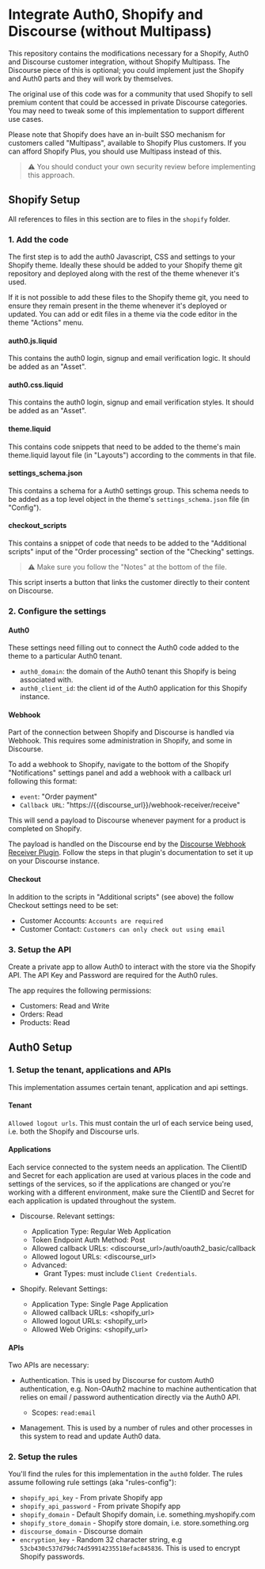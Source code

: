 # Integrate Auth0, Shopify and Discourse (without Multipass)

This repository contains the modifications necessary for a Shopify, Auth0 and Discourse customer integration, without Shopify Multipass. The Discourse piece of this is optional; you could implement just the Shopify and Auth0 parts and they will work by themselves.

The original use of this code was for a community that used Shopify to sell premium content that could be accessed in private Discourse categories. You may need to tweak some of this implementation to support different use cases.

Please note that Shopify does have an in-built SSO mechanism for customers called "Multipass", available to Shopify Plus customers. If you can afford Shopify Plus, you should use Multipass instead of this.

> :warning: You should conduct your own security review before implementing this approach.

## Shopify Setup

All references to files in this section are to files in the ``shopify`` folder.

### 1. Add the code

The first step is to add the auth0 Javascript, CSS and settings to your Shopify theme. Ideally these should be added to your Shopify theme git repository and deployed along with the rest of the theme whenever it's used.

If it is not possible to add these files to the Shopify theme git, you need to ensure they remain present in the theme whenever it's deployed or updated. You can add or edit files in a theme via the code editor in the theme "Actions" menu.

#### auth0.js.liquid

This contains the auth0 login, signup and email verification logic. It should be added as an "Asset".

#### auth0.css.liquid

This contains the auth0 login, signup and email verification styles. It should be added as an "Asset".

#### theme.liquid

This contains code snippets that need to be added to the theme's main theme.liquid layout file (in "Layouts") according to the comments in that file.

#### settings_schema.json

This contains a schema for a Auth0 settings group. This schema needs to be added as a top level object in the theme's ``settings_schema.json`` file (in "Config").

#### checkout_scripts

This contains a snippet of code that needs to be added to the "Additional scripts" input of the "Order processing" section of the "Checking" settings.

> :warning: Make sure you follow the "Notes" at the bottom of the file.

This script inserts a button that links the customer directly to their content on Discourse.

### 2. Configure the settings

#### Auth0

These settings need filling out to connect the Auth0 code added to the theme to a particular Auth0 tenant.

- ``auth0_domain``: the domain of the Auth0 tenant this Shopify is being associated with.
- ``auth0_client_id``: the client id of the Auth0 application for this Shopify instance.

#### Webhook

Part of the connection between Shopify and Discourse is handled via Webhook. This requires some administration in Shopify, and some in Discourse.

To add a webhook to Shopify, navigate to the bottom of the Shopify "Notifications" settings panel and add a webhook with a callback url following this format:

- ``event``: "Order payment"
- ``Callback URL``: "https://{{discourse_url}}/webhook-receiver/receive"

This will send a payload to Discourse whenever payment for a product is completed on Shopify. 

The payload is handled on the Discourse end by the [Discourse Webhook Receiver Plugin](https://thepavilion.io/c/knowledge/discourse/webhook-receiver/200). Follow the steps in that plugin's documentation to set it up on your Discourse instance.

#### Checkout

In addition to the scripts in "Additional scripts" (see above) the follow Checkout settings need to be set:

- Customer Accounts: ``Accounts are required``
- Customer Contact: ``Customers can only check out using email``

### 3. Setup the API

Create a private app to allow Auth0 to interact with the store via the Shopify API. The API Key and Password are required for the Auth0 rules. 

The app requires the following permissions:
- Customers: Read and Write
- Orders: Read
- Products: Read

## Auth0 Setup

### 1. Setup the tenant, applications and APIs

This implementation assumes certain tenant, application and api settings.

#### Tenant

``Allowed logout urls``. This must contain the url of each service being used, i.e. both the Shopify and Discourse urls.

#### Applications

Each service connected to the system needs an application. The ClientID and Secret for each application are used at various places in the code and settings of the services, so if the applications are changed or you're working with a different environment, make sure the ClientID and Secret for each application is updated throughout the system.

- Discourse. Relevant settings:
   - Application Type: Regular Web Application
   - Token Endpoint Auth Method: Post
   - Allowed callback URLs: <discourse_url>/auth/oauth2_basic/callback
   - Allowed logout URLs: <discourse_url>
   - Advanced:
      - Grant Types: must include ``Client Credentials``.
  
- Shopify. Relevant Settings:
   - Application Type: Single Page Application
   - Allowed callback URLs: <shopify_url>
   - Allowed logout URLs: <shopify_url>
   - Allowed Web Origins: <shopify_url>

#### APIs

Two APIs are necessary:

- Authentication. This is used by Discourse for custom Auth0 authentication, e.g. Non-OAuth2 machine to machine authentication that relies on email / password authentication directly via the Auth0 API.

    - Scopes: ``read:email``

- Management. This is used by a number of rules and other processes in this system to read and update Auth0 data.

### 2. Setup the rules

You'll find the rules for this implementation in the ``auth0`` folder. The rules assume following rule settings (aka "rules-config"):

- ``shopify_api_key`` - From private Shopify app
- ``shopify_api_password`` - From private Shopify app
- ``shopify_domain`` - Default Shopify domain, i.e. something.myshopify.com
- ``shopify_store_domain`` - Shopify store domain, i.e. store.something.org
- ``discourse_domain`` - Discourse domain
- ``encryption_key`` - Random 32 character string, e.g ``53cb430c537d79dc74d59914235518efac845836``. This is used to encrypt Shopify passwords.

